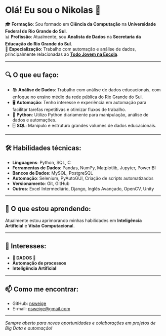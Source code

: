 # Olá! Eu sou o Nikolas 👋

🎓 **Formação**: Sou formado em **Ciência da Computação** na **Universidade Federal do Rio Grande do Sul**.  
📊 **Profissão**: Atualmente, sou **Analista de Dados** na **Secretaria da Educação do Rio Grande do Sul**.  
🚀 **Especialização**: Trabalho com automação e análise de dados, principalmente relacionadas ao [**Todo Jovem na Escola**](https://educacao.rs.gov.br/todo-jovem-na-escola-sobre).

---

## 🔍 O que eu faço:

- 📚 **Análise de Dados**: Trabalho com análise de dados educacionais, com enfoque no ensino médio da rede pública do Rio Grande do Sul.
- 🖥️ **Automação**: Tenho interesse e experiência em automação para facilitar tarefas repetitivas e otimizar fluxos de trabalho.
- 🐍 **Python**: Utilizo Python diariamente para manipulação, análise de dados e automações.
- 🗄️ **SQL**: Manipulo e estruturo grandes volumes de dados educacionais.

---

## 🛠️ Habilidades técnicas:

- **Linguagens**: Python, SQL, C 
- **Ferramentas de Dados**: Pandas, NumPy, Matplotlib, Jupyter, Power BI
- **Bancos de Dados**: MySQL, PostgreSQL
- **Automação**: Selenium, PyAutoGUI, Criação de scripts automatizados
- **Versionamento**: Git, GitHub
- **Outros**: Excel Intermediário, Django, Inglês Avançado, OpenCV, Unity

---

## 🌱 O que estou aprendendo:

Atualmente estou aprimorando minhas habilidades em **Inteligência Artificial** e **Visão Computacional**.

---

## 🌟 Interesses:

- **🎲 DADOS 🎲**
- **Automação de processos**
- **Inteligência Artificial**

---

## 📫 Como me encontrar:

- GitHub: [nsweige](https://github.com/nsweige)
- E-mail: nsweige@gmail.com

---

_Sempre aberto para novas oportunidades e colaborações em projetos de Big Data e automação!_

